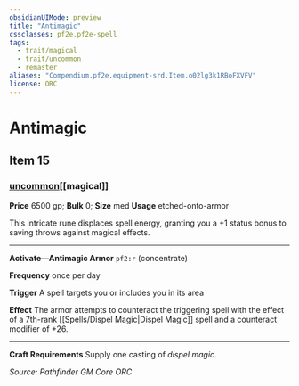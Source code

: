 ```yaml
---
obsidianUIMode: preview
title: "Antimagic"
cssclasses: pf2e,pf2e-spell
tags:
  - trait/magical
  - trait/uncommon
  - remaster
aliases: "Compendium.pf2e.equipment-srd.Item.o02lg3k1RBoFXVFV"
license: ORC
---
```

# Antimagic
## Item 15
### [uncommon](uncommon "Uncommon Rarity Trait")[[magical]]


**Price** 6500 gp; 
**Bulk** 0; **Size** med
**Usage** etched-onto-armor

This intricate rune displaces spell energy, granting you a +1 status bonus to saving throws against magical effects.

* * *

**Activate—Antimagic Armor** `pf2:r` (concentrate)

**Frequency** once per day

**Trigger** A spell targets you or includes you in its area

**Effect** The armor attempts to counteract the triggering spell with the effect of a 7th-rank [[Spells/Dispel Magic|Dispel Magic]] spell and a counteract modifier of +26.

* * *

**Craft Requirements** Supply one casting of _dispel magic_.

*Source: Pathfinder GM Core*
*ORC*